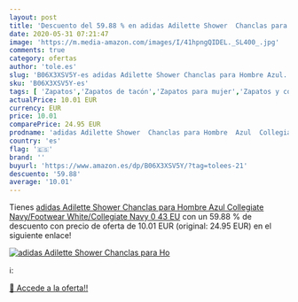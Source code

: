 ```yaml
---
layout: post
title: 'Descuento del 59.88 % en adidas Adilette Shower  Chanclas para Ho'
date: 2020-05-31 07:21:47
image: 'https://m.media-amazon.com/images/I/41hpngQIDEL._SL400_.jpg'
comments: true
category: ofertas
author: 'tole.es'
slug: 'B06X3XSV5Y-es adidas Adilette Shower Chanclas para Hombre Azul...'
sku: 'B06X3XSV5Y-es'
tags: [ 'Zapatos','Zapatos de tacón','Zapatos para mujer','Zapatos y complementos','chanclas', ]
actualPrice: 10.01 EUR
currency: EUR
price: 10.01
comparePrice: 24.95 EUR
prodname: 'adidas Adilette Shower  Chanclas para Hombre  Azul  Collegiate Navy/Footwear White/Collegiate Navy 0   43 EU'
country: 'es'
flag: '🇪🇸'
brand: ''
buyurl: 'https://www.amazon.es/dp/B06X3XSV5Y/?tag=tolees-21'
descuento: '59.88'
average: '10.01'
---
```


Tienes [adidas Adilette Shower  Chanclas para Hombre  Azul  Collegiate Navy/Footwear White/Collegiate Navy 0   43 EU](https://www.amazon.es/dp/B06X3XSV5Y/?tag=tolees-21) con un 59.88 % de descuento con precio de oferta de 10.01 EUR (original: 24.95 EUR) en el siguiente enlace!

[![adidas Adilette Shower  Chanclas para Ho](https://m.media-amazon.com/images/I/41hpngQIDEL._SL400_.jpg)](https://www.amazon.es/dp/B06X3XSV5Y/?tag=tolees-21)

ℹ️:


[🛒 Accede a la oferta!!](https://www.amazon.es/dp/B06X3XSV5Y/?tag=tolees-21)
